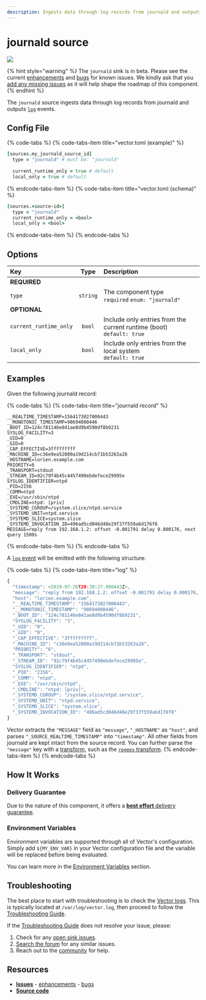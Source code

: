 ```yaml
---
description: Ingests data through log records from journald and outputs `log` events.
---
```


<!--
     THIS FILE IS AUTOOGENERATED!

     To make changes please edit the template located at:

     scripts/generate/templates/docs/usage/configuration/sources/journald.md.erb
-->

# journald source

![][images.journald_source]

{% hint style="warning" %}
The `journald` sink is in beta. Please see the current
[enhancements][url.journald_source_enhancements] and
[bugs][url.journald_source_bugs] for known issues.
We kindly ask that you [add any missing issues][url.new_journald_source_issue]
as it will help shape the roadmap of this component.
{% endhint %}

The `journald` source ingests data through log records from journald and outputs [`log`][docs.log_event] events.

## Config File

{% code-tabs %}
{% code-tabs-item title="vector.toml (example)" %}
```coffeescript
[sources.my_journald_source_id]
  type = "journald" # must be: "journald"
  
  current_runtime_only = true # default
  local_only = true # default
```
{% endcode-tabs-item %}
{% code-tabs-item title="vector.toml (schema)" %}
```coffeescript
[sources.<source-id>]
  type = "journald"
  current_runtime_only = <bool>
  local_only = <bool>
```
{% endcode-tabs-item %}
{% endcode-tabs %}

## Options

| Key  | Type  | Description |
|:-----|:-----:|:------------|
| **REQUIRED** | | |
| `type` | `string` | The component type<br />`required` `enum: "journald"` |
| **OPTIONAL** | | |
| `current_runtime_only` | `bool` | Include only entries from the current runtime (boot)<br />`default: true` |
| `local_only` | `bool` | Include only entries from the local system<br />`default: true` |

## Examples

Given the following journald record:

{% code-tabs %}
{% code-tabs-item title="journald record" %}

```
__REALTIME_TIMESTAMP=1564173027000443
__MONOTONIC_TIMESTAMP=98694000446
_BOOT_ID=124c781146e841ae8d9b4590df8b9231
SYSLOG_FACILITY=3
_UID=0
_GID=0
_CAP_EFFECTIVE=3fffffffff
_MACHINE_ID=c36e9ea52800a19d214cb71b53263a28
_HOSTNAME=lorien.example.com
PRIORITY=6
_TRANSPORT=stdout
_STREAM_ID=92c79f4b45c4457490ebdefece29995e
SYSLOG_IDENTIFIER=ntpd
_PID=2156
_COMM=ntpd
_EXE=/usr/sbin/ntpd
_CMDLINE=ntpd: [priv]
_SYSTEMD_CGROUP=/system.slice/ntpd.service
_SYSTEMD_UNIT=ntpd.service
_SYSTEMD_SLICE=system.slice
_SYSTEMD_INVOCATION_ID=496ad5cd046d48e29f37f559a6d176f8
MESSAGE=reply from 192.168.1.2: offset -0.001791 delay 0.000176, next query 1500s
```
{% endcode-tabs-item %}
{% endcode-tabs %}

A [`log` event][docs.log_event] will be emitted with the following structure:

{% code-tabs %}
{% code-tabs-item title="log" %}
```javascript
{
  "timestamp": <2019-07-26T20:30:27.000443Z>,
  "message": "reply from 192.168.1.2: offset -0.001791 delay 0.000176, next query 1500s",
  "host": "lorien.example.com",
  "__REALTIME_TIMESTAMP": "1564173027000443",
  "__MONOTONIC_TIMESTAMP": "98694000446",
  "_BOOT_ID": "124c781146e841ae8d9b4590df8b9231",
  "SYSLOG_FACILITY": "3",
  "_UID": "0",
  "_GID": "0",
  "_CAP_EFFECTIVE": "3fffffffff",
  "_MACHINE_ID": "c36e9ea52800a19d214cb71b53263a28",
  "PRIORITY": "6",
  "_TRANSPORT": "stdout",
  "_STREAM_ID": "92c79f4b45c4457490ebdefece29995e",
  "SYSLOG_IDENTIFIER": "ntpd",
  "_PID": "2156",
  "_COMM": "ntpd",
  "_EXE": "/usr/sbin/ntpd",
  "_CMDLINE": "ntpd: [priv]",
  "_SYSTEMD_CGROUP": "/system.slice/ntpd.service",
  "_SYSTEMD_UNIT": "ntpd.service",
  "_SYSTEMD_SLICE": "system.slice",
  "_SYSTEMD_INVOCATION_ID": "496ad5cd046d48e29f37f559a6d176f8"
}
```

Vector extracts the `"MESSAGE"` field as `"message"`, `"_HOSTNAME"` as `"host"`, and parses `"_SOURCE_REALTIME_TIMESTAMP"` into `"timestamp"`. All other fields from journald are kept intact from the source record. You can further parse the `"message"` key with a [transform][docs.transforms], such as the [`regeex` transform][docs.regex_parser_transform].
{% endcode-tabs-item %}
{% endcode-tabs %}

## How It Works

### Delivery Guarantee

Due to the nature of this component, it offers a
[**best effort** delivery guarantee][docs.best_effort_delivery].

### Environment Variables

Environment variables are supported through all of Vector's configuration.
Simply add `${MY_ENV_VAR}` in your Vector configuration file and the variable
will be replaced before being evaluated.

You can learn more in the [Environment Variables][docs.configuration.environment-variables]
section.

## Troubleshooting

The best place to start with troubleshooting is to check the
[Vector logs][docs.monitoring_logs]. This is typically located at
`/var/log/vector.log`, then proceed to follow the
[Troubleshooting Guide][docs.troubleshooting].

If the [Troubleshooting Guide][docs.troubleshooting] does not resolve your
issue, please:

1. Check for any [open sink issues][url.journald_source_issues].
2. [Search the forum][url.search_forum] for any similar issues.
2. Reach out to the [community][url.community] for help.

## Resources

* [**Issues**][url.journald_source_issues] - [enhancements][url.journald_source_enhancements] - [bugs][url.journald_source_bugs]
* [**Source code**][url.journald_source_source]


[docs.best_effort_delivery]: ../../../about/guarantees.md#best-effort-delivery
[docs.configuration.environment-variables]: ../../../usage/configuration#environment-variables
[docs.log_event]: ../../../about/data-model.md#log
[docs.monitoring_logs]: ../../../usage/administration/monitoring.md#logs
[docs.regex_parser_transform]: ../../../usage/configuration/transforms/regex_parser.md
[docs.transforms]: ../../../usage/configuration/transforms
[docs.troubleshooting]: ../../../usage/guides/troubleshooting.md
[images.journald_source]: ../../../assets/journald-source.svg
[url.community]: https://vector.dev/community
[url.journald_source_bugs]: https://github.com/timberio/vector/issues?q=is%3Aopen+is%3Aissue+label%3A%22Source%3A+journald%22+label%3A%22Type%3A+Bug%22
[url.journald_source_enhancements]: https://github.com/timberio/vector/issues?q=is%3Aopen+is%3Aissue+label%3A%22Source%3A+journald%22+label%3A%22Type%3A+Enhancement%22
[url.journald_source_issues]: https://github.com/timberio/vector/issues?q=is%3Aopen+is%3Aissue+label%3A%22Source%3A+journald%22
[url.journald_source_source]: https://github.com/timberio/vector/tree/master/src/sources/journald.rs
[url.new_journald_source_issue]: https://github.com/timberio/vector/issues/new?labels=Source%3A+journald
[url.search_forum]: https://forum.vector.dev/search?expanded=true
